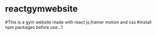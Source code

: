# reactgymwebsite
#This is a gym website made with react js,framer motion and css
#install npm packages before use...1
